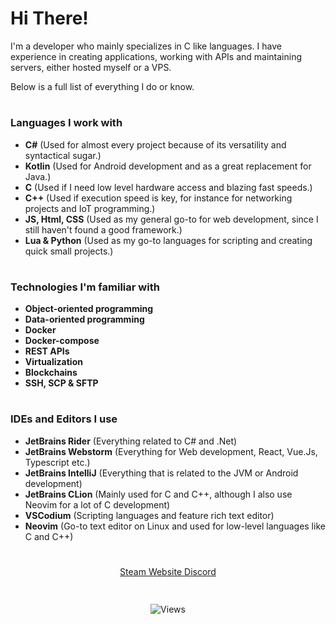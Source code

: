 # Hi There!
I'm a developer who mainly specializes in C like languages. 
I have experience in creating applications, working with APIs and maintaining servers, either hosted myself or a VPS.

Below is a full list of everything I do or know.
#

### Languages I work with
- **C#** (Used for almost every project because of its versatility and syntactical sugar.)
- **Kotlin** (Used for Android development and as a great replacement for Java.)
- **C** (Used if I need low level hardware access and blazing fast speeds.)
- **C++** (Used if execution speed is key, for instance for networking projects and IoT programming.)
- **JS, Html, CSS** (Used as my general go-to for web development, since I still haven't found a good framework.)
- **Lua & Python** (Used as my go-to languages for scripting and creating quick small projects.)

#

### Technologies I'm familiar with
- **Object-oriented programming**
- **Data-oriented programming**
- **Docker**
- **Docker-compose**
- **REST APIs**
- **Virtualization**
- **Blockchains**
- **SSH, SCP & SFTP**

#

### IDEs and Editors I use
- **JetBrains Rider** (Everything related to C# and .Net)
- **JetBrains Webstorm** (Everything for Web development, React, Vue.Js, Typescript etc.)
- **JetBrains IntelliJ** (Everything that is related to the JVM or Android development)
- **JetBrains CLion** (Mainly used for C and C++, although I also use Neovim for a lot of C development)
- **VSCodium** (Scripting languages and feature rich text editor)
- **Neovim** (Go-to text editor on Linux and used for low-level languages like C and C++)

#

<p align="center" style="font-size=32px;">
  <a href="https://steamcommunity.com/id/TheStachelfisch/">
    Steam
  </a>
  
  <a href="https://thestachelfisch.dev">
    Website
  </a>
  
  <a href="#" title="TheStachelfisch#0395">
    Discord
  </a>
</p>

#

<p align="center">
  <a/>
    <img src="https://komarev.com/ghpvc/?username=TheStachelfisch" alt="Views" style="vertical-align:top; margin:4px">
  </a>
</p>
